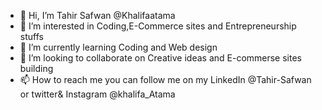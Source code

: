 - 👋 Hi, I’m Tahir Safwan @Khalifaatama
- 👀 I’m interested in Coding,E-Commerce sites and  Entrepreneurship stuffs 
- 🌱 I’m currently learning Coding and Web design 
- 💞️ I’m looking to collaborate on Creative ideas and E-commerse sites building 
- 📫 How to reach me you can follow me on my LinkedIn @Tahir-Safwan or twitter& Instagram @khalifa_Atama 

<!---
Khalifaatama/Khalifaatama is a ✨ special ✨ repository because its `README.md` (this file) appears on your GitHub profile.
You can click the Preview link to take a look at your changes.
--->
